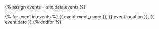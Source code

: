 {% assign events = site.data.events %}


{% for event in events %}
  {{ event.event_name }}, {{ event.location }}, {{ event.date }}
{% endfor %}